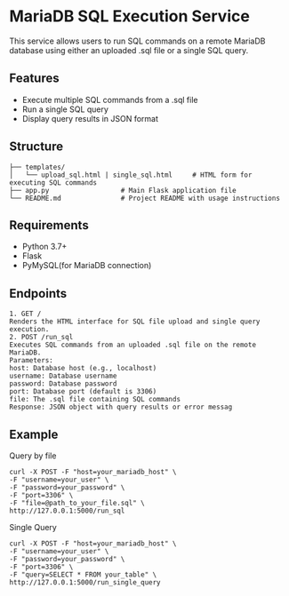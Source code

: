 
# MariaDB SQL Execution Service
This service allows users to run SQL commands on a remote MariaDB database using either an uploaded .sql file or a single SQL query.

## Features
- Execute multiple SQL commands from a .sql file
- Run a single SQL query
- Display query results in JSON format


## Structure
```
├── templates/
│   └── upload_sql.html | single_sql.html     # HTML form for executing SQL commands
├── app.py                  # Main Flask application file
└── README.md               # Project README with usage instructions

```

## Requirements

- Python 3.7+
- Flask
- PyMySQL(for MariaDB connection)
## Endpoints
```
1. GET /
Renders the HTML interface for SQL file upload and single query execution.
2. POST /run_sql
Executes SQL commands from an uploaded .sql file on the remote MariaDB.
Parameters:
host: Database host (e.g., localhost)
username: Database username
password: Database password
port: Database port (default is 3306)
file: The .sql file containing SQL commands
Response: JSON object with query results or error messag
```
## Example
Query by file
```
curl -X POST -F "host=your_mariadb_host" \
-F "username=your_user" \
-F "password=your_password" \
-F "port=3306" \
-F "file=@path_to_your_file.sql" \
http://127.0.0.1:5000/run_sql
```

Single Query
```
curl -X POST -F "host=your_mariadb_host" \
-F "username=your_user" \
-F "password=your_password" \
-F "port=3306" \
-F "query=SELECT * FROM your_table" \
http://127.0.0.1:5000/run_single_query
```
